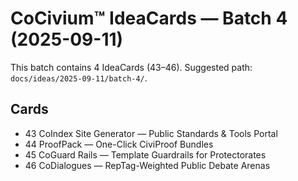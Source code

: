 # CoCivium™ IdeaCards — Batch 4 (2025-09-11)

This batch contains 4 IdeaCards (43–46). Suggested path: `docs/ideas/2025-09-11/batch-4/`.

## Cards
- 43 CoIndex Site Generator — Public Standards & Tools Portal
- 44 ProofPack — One-Click CiviProof Bundles
- 45 CoGuard Rails — Template Guardrails for Protectorates
- 46 CoDialogues — RepTag-Weighted Public Debate Arenas
